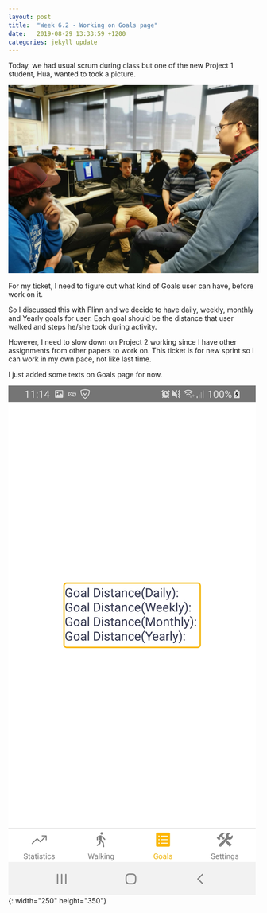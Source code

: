 ```yaml
---
layout: post
title:  "Week 6.2 - Working on Goals page"
date:   2019-08-29 13:33:59 +1200
categories: jekyll update
---
```


Today, we had usual scrum during class but one of the new Project 1 student, Hua, wanted to took a picture.

![Picture of Mobile development crew](/assets/img/Week_6_2_1.png)

For my ticket, I need to figure out what kind of Goals user can have, before work on it.

So I discussed this with Flinn and we decide to have daily, weekly, monthly and Yearly goals for user.
Each goal should be the distance that user walked and steps he/she took during activity.

However, I need to slow down on Project 2 working since I have other assignments from other papers to work on.
This ticket is for new sprint so I can work in my own pace, not like last time.

I just added some texts on Goals page for now.

![Goals page](/assets/img/Week_6_2_2.jpg){: width="250" height="350"}